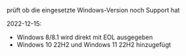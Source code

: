 prüft ob die eingesetzte Windows-Version noch Support hat

2022-12-15:
- Windows 8/8.1 wird direkt mit EOL ausgegeben
- Windows 10 22H2 und Windows 11 22H2 hinzugefügt
